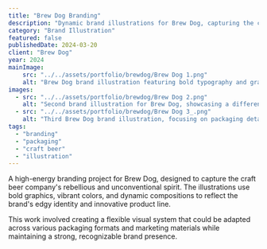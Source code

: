 ```yaml
---
title: "Brew Dog Branding"
description: "Dynamic brand illustrations for Brew Dog, capturing the craft beer brand's rebellious spirit and bold flavors."
category: "Brand Illustration"
featured: false
publishedDate: 2024-03-20
client: "Brew Dog"
year: 2024
mainImage:
    src: "../../assets/portfolio/brewdog/Brew Dog 1.png"
    alt: "Brew Dog brand illustration featuring bold typography and graphic elements"
images:
  - src: "../../assets/portfolio/brewdog/Brew Dog 2.png"
    alt: "Second brand illustration for Brew Dog, showcasing a different product line with unique artwork"
  - src: "../../assets/portfolio/brewdog/Brew Dog 3_.png"
    alt: "Third Brew Dog brand illustration, focusing on packaging details and vibrant colors"
tags:
  - "branding"
  - "packaging"
  - "craft beer"
  - "illustration"
---
```


A high-energy branding project for Brew Dog, designed to capture the craft beer company's rebellious and unconventional spirit. The illustrations use bold graphics, vibrant colors, and dynamic compositions to reflect the brand's edgy identity and innovative product line.

This work involved creating a flexible visual system that could be adapted across various packaging formats and marketing materials while maintaining a strong, recognizable brand presence.
